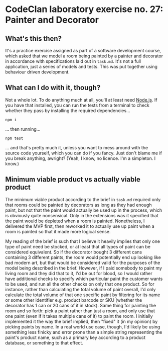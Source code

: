 # CodeClan laboratory exercise no. 27: Painter and Decorator

## What's this then?

It's a practice exercise assigned as part of a software development course, which asked that we model a room being painted by a painter and decorator in accordance with specifications laid out in `task.md`. It's not a full application, just a series of models and tests. This was put together using behaviour driven development.

## What can I do with it, though?

Not a whole lot. To do anything much at all, you'll at least need [Node.js](https://nodejs.org). If you have that installed, you can run the tests from a terminal to check whether they pass by installing the required dependencies...

`npm i`

... then running...

`npm test`

... and that's pretty much it, unless you want to mess around with the source code yourself, which you can do if you fancy. Just don't blame me if you break anything, awright? (Yeah, I know, no licence. I'm a simpleton. I know.)

## Minimum viable product vs actually viable product

The minimum viable product according to the brief in `task.md` required only that rooms could be painted by decorators as long as they had enough paint, but not that the paint would actually be used up in the process, which is obviously quite nonsensical. Only in the extensions was it specified that the paint would be depleted when a room is painted. Nonetheless, I delivered the MVP first, then reworked it to actually use up paint when a room is painted so that it made more logical sense.

My reading of the brief is such that I believe it heavily implies that only one type of paint need be stocked, or at least that all types of paint can be considered equivalent. So if the decorator bought 3 different cans containing 3 different paints, the room would potentially end up looking like bad modern art, but that would be considered valid for the purposes of the model being described in the brief. However, if I paid somebody to paint my living room and they did that to it, I'd be out for blood, so I would rather have additional checks to specify which particular paint the customer wants to be used, and run all the other checks on only that one product. So for instance, rather than calculating the total volume of paint overall, I'd only calculate the total volume of that one specific paint by filtering for its name or some other identifier e.g. product barcode or SKU (whether the decorator has 1 can or 20 cans of it in stock). Same thing for painting the room and so forth: pick a paint rather than just a room, and only use that one paint (even if it takes multiple cans of it) to paint the room. I initially implemented it the way the brief implied, then "fixed" it (in my opinion) by picking paints by name. In a real world use case, though, I'd likely be using something less finicky and error prone than a simple string representing the paint's product name, such as a primary key according to a product database, or something to that effect.
